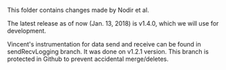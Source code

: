 This folder contains changes made by Nodir et al.

The latest release as of now (Jan. 13, 2018) is v1.4.0, which we will use for development.

Vincent's instrumentation for data send and receive can be found in sendRecvLogging branch. It was done on v1.2.1
version. This branch is protected in Github to prevent accidental merge/deletes.
